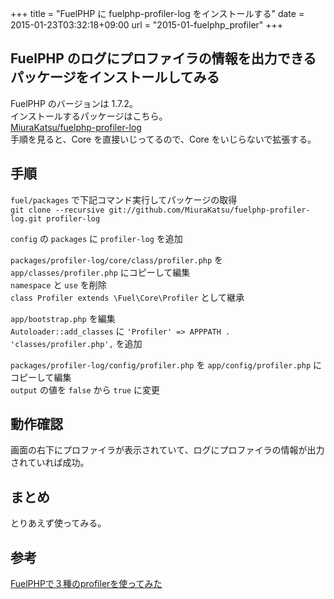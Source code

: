 +++
title = "FuelPHP に fuelphp-profiler-log をインストールする"
date = 2015-01-23T03:32:18+09:00
url = "2015-01-fuelphp_profiler"
+++

## FuelPHP のログにプロファイラの情報を出力できるパッケージをインストールしてみる

FuelPHP のバージョンは 1.7.2。  
インストールするパッケージはこちら。  
[MiuraKatsu/fuelphp-profiler-log](https://github.com/MiuraKatsu/fuelphp-profiler-log)  
手順を見ると、Core を直接いじってるので、Core をいじらないで拡張する。

## 手順

`fuel/packages` で下記コマンド実行してパッケージの取得  
`git clone --recursive git://github.com/MiuraKatsu/fuelphp-profiler-log.git profiler-log`

`config` の `packages` に `profiler-log` を追加

`packages/profiler-log/core/class/profiler.php` を `app/classes/profiler.php` にコピーして編集  
`namespace` と `use` を削除  
`class Profiler extends \Fuel\Core\Profiler` として継承

`app/bootstrap.php` を編集  
`Autoloader::add_classes` に `'Profiler' => APPPATH . 'classes/profiler.php',` を追加

`packages/profiler-log/config/profiler.php` を `app/config/profiler.php` にコピーして編集  
`output` の値を `false` から `true` に変更

## 動作確認

画面の右下にプロファイラが表示されていて、ログにプロファイラの情報が出力されていれば成功。

## まとめ

とりあえず使ってみる。

## 参考

[FuelPHPで３種のprofilerを使ってみた](http://www.slideshare.net/MiuraKatsu/ss-26186401)
